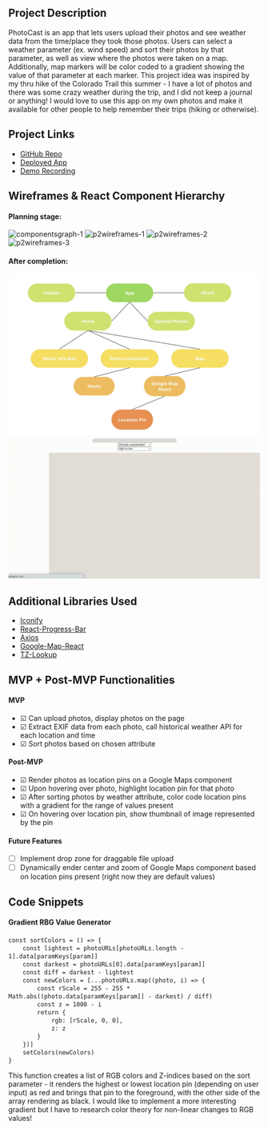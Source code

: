 ## Project Description 
PhotoCast is an app that lets users upload their photos and see weather data from the time/place they took those photos. Users can select a weather parameter (ex. wind speed) and sort their photos by that parameter, as well as view where the photos were taken on a map. Additionally, map markers will be color coded to a gradient showing the value of that parameter at each marker. This project idea was inspired by my thru hike of the Colorado Trail this summer - I have a lot of photos and there was some crazy weather during the trip, and I did not keep a journal or anything! I would love to use this app on my own photos and make it available for other people to help remember their trips (hiking or otherwise).

## Project Links
* [GitHub Repo](https://github.com/esaltzm/weather-photo-app)
* [Deployed App](https://photocast.vercel.app/)
* [Demo Recording](https://vimeo.com/772202365)


## Wireframes & React Component Hierarchy

#### Planning stage:
![componentsgraph-1](https://media.git.generalassemb.ly/user/45804/files/f6aa779c-fc7d-4da7-9b6b-672cf7f4a429)
![p2wireframes-1](https://media.git.generalassemb.ly/user/45804/files/941c62ee-e504-461c-b3f5-59aa06498381)
![p2wireframes-2](https://media.git.generalassemb.ly/user/45804/files/35daddf8-c4e4-4c31-becb-62b259d110dc)
![p2wireframes-3](https://media.git.generalassemb.ly/user/45804/files/ce080816-d432-4e0d-9f43-f547945d901c)
#### After completion:
![component-heirarchy](public/AppComponents.jpg)
![demo-gif](src/loadingDemoCropped.gif)

## Additional Libraries Used
* [Iconify](https://www.npmjs.com/package/iconify)
* [React-Progress-Bar](https://www.npmjs.com/package/@ramonak/react-progress-bar)
* [Axios](https://www.npmjs.com/package/axios)
* [Google-Map-React](https://www.npmjs.com/package/google-map-react)
* [TZ-Lookup](https://www.npmjs.com/package/tz-lookup)

## MVP + Post-MVP Functionalities

#### MVP
* ☑ Can upload photos, display photos on the page
* ☑ Extract EXIF data from each photo, call historical weather API for each location and time
* ☑ Sort photos based on chosen attribute

#### Post-MVP
* ☑ Render photos as location pins on a Google Maps component
* ☑ Upon hovering over photo, highlight location pin for that photo
* ☑ After sorting photos by weather attribute, color code location pins with a gradient for the range of values present
* ☑ On hovering over location pin, show thumbnail of image represented by the pin

#### Future Features
* ☐ Implement drop zone for draggable file upload 
* ☐ Dynamically ender center and zoom of Google Maps component based on location pins present (right now they are default values)

## Code Snippets

#### Gradient RBG Value Generator

    const sortColors = () => {
        const lightest = photoURLs[photoURLs.length - 1].data[paramKeys[param]]
        const darkest = photoURLs[0].data[paramKeys[param]]
        const diff = darkest - lightest
        const newColors = [...photoURLs.map((photo, i) => {
            const rScale = 255 - 255 * Math.abs((photo.data[paramKeys[param]] - darkest) / diff)
            const z = 1000 - i
            return {
                rgb: [rScale, 0, 0],
                z: z
            }
        })]
        setColors(newColors)
    }

This function creates a list of RGB colors and Z-indices based on the sort parameter - it renders the highest or lowest location pin (depending on user input) as red and brings that pin to the foreground, with the other side of the array rendering as black. 
I would like to implement a more interesting gradient but I have to research color theory for non-linear changes to RGB values!